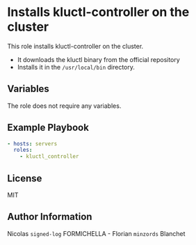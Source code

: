 # Installs kluctl-controller on the cluster

This role installs kluctl-controller on the cluster.

- It downloads the kluctl binary from the official repository
- Installs it in the `/usr/local/bin` directory.

## Variables

The role does not require any variables.

## Example Playbook

```yaml
- hosts: servers
  roles:
    - kluctl_controller
```

## License

MIT

## Author Information

Nicolas `signed-log` FORMICHELLA - Florian `minzords` Blanchet
